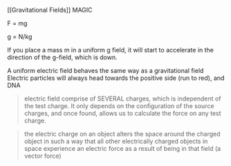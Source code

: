 [[Gravitational Fields]]
MAGIC

F = mg

g = N/kg

If you place a mass m in a uniform g field, it will start to accelerate in the direction of the g-field, which is down.

A uniform electric field behaves the same way as a gravitational field
Electric particles will always head towards the positive side (run to red), and DNA 

> electric field comprise of SEVERAL charges, which is independent of the test charge. It only depends on the configuration of the source charges, and once found, allows us to calculate the force on any test charge.

>the electric charge on an object alters the space around the charged object in such a way that all other electrically charged objects in space experience an electric force as a result of being in that field (a vector force)